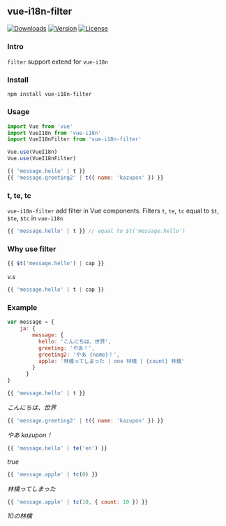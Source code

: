 ## vue-i18n-filter

<a href="https://npmcharts.com/compare/vue-i18n-filter?minimal=true"><img src="https://img.shields.io/npm/dm/vue-i18n-filter.svg" alt="Downloads"></a>
<a href="https://www.npmjs.com/package/vue-i18n-filter"><img src="https://img.shields.io/npm/v/vue-i18n-filter.svg" alt="Version"></a>
<a href="https://www.npmjs.com/package/vue-i18n-filter"><img src="https://img.shields.io/npm/l/vue-i18n-filter.svg" alt="License"></a>

### Intro

`filter` support extend for `vue-i18n`

### Install

```
npm install vue-i18n-filter
```

### Usage

```JavaScript
import Vue from 'vue'
import VueI18n from 'vue-i18n'
import VueI18nFilter from 'vue-i18n-filter'

Vue.use(VueI18n)
Vue.use(VueI18nFilter)
```

```vue.js
{{ 'message.hello' | t }}
{{ 'message.greeting2' | t({ name: 'kazupon' }) }}
```

### t, te, tc

`vue-i18n-filter` add filter in Vue components.
Filters `t`, `te`, `tc` equal to `$t`, `$te`, `$tc` in `vue-i18n`

```vue.js
{{ 'message.hello' | t }} // equal to $t('message.hello')
```

### Why use filter

```vue.js
{{ $t('message.hello') | cap }}
```

*v.s*

```vue.js
{{ 'message.hello' | t | cap }}
```

### Example

```JavaScript
var message = {
    ja: {
        message: {
          hello: 'こんにちは、世界',
          greeting: 'やあ！',
          greeting2: 'やあ {name}！',
          apple: '林檎ってしまった | one 林檎 | {count} 林檎'
        }
      }
}
```

```vue.js
{{ 'message.hello' | t }}
```

*こんにちは、世界*

```vue.js
{{ 'message.greeting2' | t({ name: 'kazupon' }) }}
```

*やあ kazupon！*

```vue.js
{{ 'message.hello' | te('en') }}
```

*true*

```vue.js
{{ 'message.apple' | tc(0) }}
```

*林檎ってしまった*

```vue.js
{{ 'message.apple' | tc(10, { count: 10 }) }}
```

*10の林檎*
